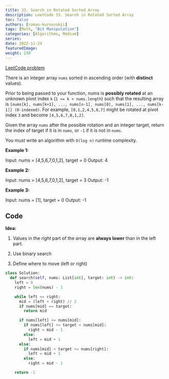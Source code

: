 ```yaml
---
title: 33. Search in Rotated Sorted Array
description: LeetCode 33. Search in Rotated Sorted Array
toc: false
authors: [roman-kurnovskii]
tags: [Math, "Bit Manipulation"]
categories: [Algorithms, Medium]
series:
date: 2022-11-24
featuredImage:
weight: 230
---
```


[LeetCode problem](https://leetcode.com/problems/search-in-rotated-sorted-array/)

There is an integer array `nums` sorted in ascending order (with **distinct** values).

Prior to being passed to your function, nums is **possibly rotated** at an unknown pivot index `k` (`1 <= k < nums.length`) such that the resulting array is `[nums[k], nums[k+1], ..., nums[n-1], nums[0], nums[1], ..., nums[k-1]] (0-indexed)`. For example, `[0,1,2,4,5,6,7]` might be rotated at pivot index `3` and become `[4,5,6,7,0,1,2]`.

Given the array `nums` after the possible rotation and an integer target, return the index of target if it is in `nums`, or `-1` if it is not in `nums`.

You must write an algorithm with `O(log n)` runtime complexity.


**Example 1:**

  Input: nums = [4,5,6,7,0,1,2], target = 0
  Output: 4

**Example 2:**

  Input: nums = [4,5,6,7,0,1,2], target = 3
  Output: -1

**Example 3:**

  Input: nums = [1], target = 0
  Output: -1


## Code

**Idea:**

1. Values in the *right* part of the array are **always lower** than in the left part.

1. Use binary search
2. Define where to move (left or right)

```python
class Solution:
  def search(self, nums: List[int], target: int) -> int:
    left = 0
    right = len(nums) - 1

    while left <= right:
      mid = (left + right) // 2
      if nums[mid] == target:
        return mid

      if nums[left] <= nums[mid]:
        if nums[left] <= target < nums[mid]:
          right = mid - 1
        else:
          left = mid + 1
      else:
        if nums[mid] < target <= nums[right]:
          left = mid + 1
        else:
          right = mid - 1

    return -1
```
